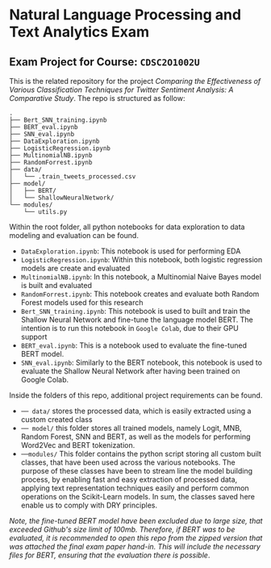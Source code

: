 # Natural Language Processing and Text Analytics Exam
## Exam Project for Course: `CDSC2O1002U`

This is the related repository for the project *Comparing the Effectiveness of Various Classification Techniques for Twitter Sentiment Analysis: A Comparative Study*. The repo is structured as follow:
```
.
├── Bert_SNN_training.ipynb
├── BERT_eval.ipynb
├── SNN_eval.ipynb
├── DataExploration.ipynb
├── LogisticRegression.ipynb
├── MultinomialNB.ipynb
├── RandomForrest.ipynb
├── data/
│   └── .train_tweets_processed.csv
├── model/
│   ├── BERT/
│   └── ShallowNeuralNetwork/
└── modules/
    └── utils.py

```

Within the root folder, all python notebooks for data exploration to data modeling and evaluation can be found.
* `DataExploration.ipynb`: This notebook is used for  performing EDA
* `LogisticRegression.ipynb`: Within this notebook, both logistic regression models are create and evaluated
* `MultinomialNB.ipynb`: In this notebook, a Multinomial Naive Bayes model is built and evaluated
* `RandomForrest.ipynb`: This notebook creates and evaluate both Random Forest models used for this research
* `Bert_SNN_training.ipynb`: This notebook is used to built and train the Shallow Neural Network and fine-tune the language model BERT. The intention is to run this notebook in `Google Colab`, due to their GPU support
* `BERT_eval.ipynb`: This is a notebook used to evaluate the fine-tuned BERT model.
* `SNN_eval.ipynb`: Similarly to the BERT notebook, this notebook is used to evaluate the Shallow Neural Network after having been trained on Google Colab.

Inside the folders of this repo, additional project requirements can be found.
* `── data/` stores the processed data, which is easily extracted using a custom created class
* `── model/` this folder stores all trained models, namely Logit, MNB, Random Forest, SNN and BERT, as well as the models for performing Word2Vec and BERT tokenization.
* `──modules/` This folder contains the python script storing all custom built classes, that have been used across the various notebooks. The purpose of these classes have been to stream line the model building process, by enabling fast and easy extraction of processed data, applying text representation techniques easily and perform common operations on the Scikit-Learn models. In sum, the classes saved here enable us to comply with DRY principles.

*Note, the fine-tuned BERT model have been excluded due to large size, that exceeded Github's size limit of 100mb. Therefore, if BERT was to be evaluated, it is recommended to open this repo from the zipped version that was attached the final exam paper hand-in. This will include the necessary files for BERT, ensuring that the evaluation there is possible*.
